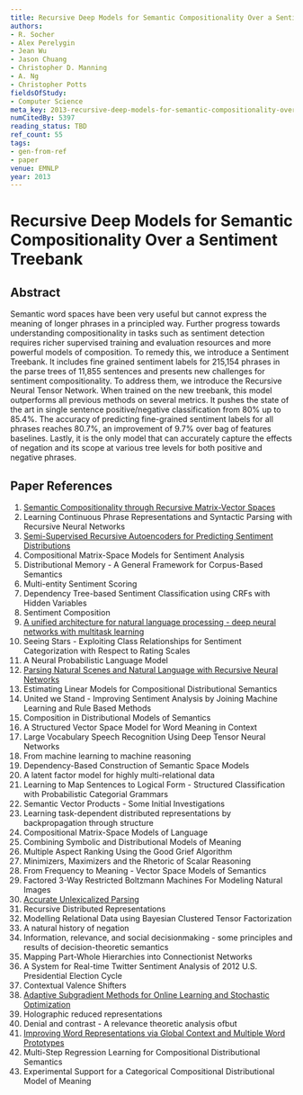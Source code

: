 ```yaml
---
title: Recursive Deep Models for Semantic Compositionality Over a Sentiment Treebank
authors:
- R. Socher
- Alex Perelygin
- Jean Wu
- Jason Chuang
- Christopher D. Manning
- A. Ng
- Christopher Potts
fieldsOfStudy:
- Computer Science
meta_key: 2013-recursive-deep-models-for-semantic-compositionality-over-a-sentiment-treebank
numCitedBy: 5397
reading_status: TBD
ref_count: 55
tags:
- gen-from-ref
- paper
venue: EMNLP
year: 2013
---
```


# Recursive Deep Models for Semantic Compositionality Over a Sentiment Treebank

## Abstract

Semantic word spaces have been very useful but cannot express the meaning of longer phrases in a principled way. Further progress towards understanding compositionality in tasks such as sentiment detection requires richer supervised training and evaluation resources and more powerful models of composition. To remedy this, we introduce a Sentiment Treebank. It includes fine grained sentiment labels for 215,154 phrases in the parse trees of 11,855 sentences and presents new challenges for sentiment compositionality. To address them, we introduce the Recursive Neural Tensor Network. When trained on the new treebank, this model outperforms all previous methods on several metrics. It pushes the state of the art in single sentence positive/negative classification from 80% up to 85.4%. The accuracy of predicting fine-grained sentiment labels for all phrases reaches 80.7%, an improvement of 9.7% over bag of features baselines. Lastly, it is the only model that can accurately capture the effects of negation and its scope at various tree levels for both positive and negative phrases.

## Paper References

1. [Semantic Compositionality through Recursive Matrix-Vector Spaces](2012-semantic-compositionality-through-recursive-matrix-vector-spaces)
2. Learning Continuous Phrase Representations and Syntactic Parsing with Recursive Neural Networks
3. [Semi-Supervised Recursive Autoencoders for Predicting Sentiment Distributions](2011-semi-supervised-recursive-autoencoders-for-predicting-sentiment-distributions)
4. Compositional Matrix-Space Models for Sentiment Analysis
5. Distributional Memory - A General Framework for Corpus-Based Semantics
6. Multi-entity Sentiment Scoring
7. Dependency Tree-based Sentiment Classification using CRFs with Hidden Variables
8. Sentiment Composition
9. [A unified architecture for natural language processing - deep neural networks with multitask learning](2008-a-unified-architecture-for-natural-language-processing-deep-neural-networks-with-multitask-learning)
10. Seeing Stars - Exploiting Class Relationships for Sentiment Categorization with Respect to Rating Scales
11. A Neural Probabilistic Language Model
12. [Parsing Natural Scenes and Natural Language with Recursive Neural Networks](2011-parsing-natural-scenes-and-natural-language-with-recursive-neural-networks)
13. Estimating Linear Models for Compositional Distributional Semantics
14. United we Stand - Improving Sentiment Analysis by Joining Machine Learning and Rule Based Methods
15. Composition in Distributional Models of Semantics
16. A Structured Vector Space Model for Word Meaning in Context
17. Large Vocabulary Speech Recognition Using Deep Tensor Neural Networks
18. From machine learning to machine reasoning
19. Dependency-Based Construction of Semantic Space Models
20. A latent factor model for highly multi-relational data
21. Learning to Map Sentences to Logical Form - Structured Classification with Probabilistic Categorial Grammars
22. Semantic Vector Products - Some Initial Investigations
23. Learning task-dependent distributed representations by backpropagation through structure
24. Compositional Matrix-Space Models of Language
25. Combining Symbolic and Distributional Models of Meaning
26. Multiple Aspect Ranking Using the Good Grief Algorithm
27. Minimizers, Maximizers and the Rhetoric of Scalar Reasoning
28. From Frequency to Meaning - Vector Space Models of Semantics
29. Factored 3-Way Restricted Boltzmann Machines For Modeling Natural Images
30. [Accurate Unlexicalized Parsing](2003-accurate-unlexicalized-parsing)
31. Recursive Distributed Representations
32. Modelling Relational Data using Bayesian Clustered Tensor Factorization
33. A natural history of negation
34. Information, relevance, and social decisionmaking - some principles and results of decision-theoretic semantics
35. Mapping Part-Whole Hierarchies into Connectionist Networks
36. A System for Real-time Twitter Sentiment Analysis of 2012 U.S. Presidential Election Cycle
37. Contextual Valence Shifters
38. [Adaptive Subgradient Methods for Online Learning and Stochastic Optimization](2010-adaptive-subgradient-methods-for-online-learning-and-stochastic-optimization)
39. Holographic reduced representations
40. Denial and contrast - A relevance theoretic analysis ofbut
41. [Improving Word Representations via Global Context and Multiple Word Prototypes](2012-improving-word-representations-via-global-context-and-multiple-word-prototypes)
42. Multi-Step Regression Learning for Compositional Distributional Semantics
43. Experimental Support for a Categorical Compositional Distributional Model of Meaning
